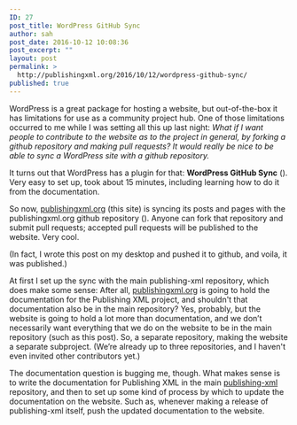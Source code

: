 ```yaml
---
ID: 27
post_title: WordPress GitHub Sync
author: sah
post_date: 2016-10-12 10:08:36
post_excerpt: ""
layout: post
permalink: >
  http://publishingxml.org/2016/10/12/wordpress-github-sync/
published: true
---
```

WordPress is a great package for hosting a website, but out-of-the-box it has limitations for use as a community project hub. One of those limitations occurred to me while I was setting all this up last night: _What if I want people to contribute to the website as to the project in general, by forking a github repository and making pull requests? It would really be nice to be able to sync a WordPress site with a github repository._

It turns out that WordPress has a plugin for that: **WordPress GitHub Sync** (). Very easy to set up, took about 15 minutes, including learning how to do it from the documentation.

So now, [publishingxml.org](http://publishingxml.org) (this site) is syncing its posts and pages with the publishingxml.org github repository (). Anyone can fork that repository and submit pull requests; accepted pull requests will be published to the website. Very cool.

(In fact, I wrote this post on my desktop and pushed it to github, and voila, it was published.) 

At first I set up the sync with the main publishing-xml repository, which does make some sense: After all, [publishingxml.org](http://publishingxml.org) is going to hold the documentation for the Publishing XML project, and shouldn't that documentation also be in the main repository? Yes, probably, but the website is going to hold a lot more than documentation, and we don’t necessarily want everything that we do on the website to be in the main repository (such as this post). So, a separate repository, making the website a separate subproject. (We’re already up to three repositories, and I haven't even invited other contributors yet.)

The documentation question is bugging me, though. What makes sense is to write the documentation for Publishing XML in the main [publishing-xml](https://github.com/BlackEarth/publishing-xml) repository, and then to set up some kind of process by which to update the documentation on the website. Such as, whenever making a release of publishing-xml itself, push the updated documentation to the website.
